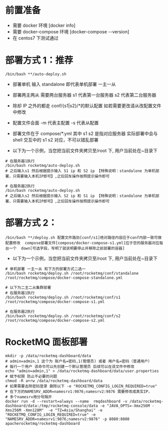 # 前置准备

- 需要 docker 环境 [docker info]
- 需要 docker-compose 环境 [docker-compose --version]
- 在 centos7 下测试通过

# 部署方式 1：推荐

```shell
/bin/bash **/auto-deploy.sh
```

- 部署单机 输入 standalone 即代表单机部署 一主一从
- 部署两主两从 需要两台服务器 s1 代表第一台服务器 s2 代表第二台服务器
- 除却 IP 之外的都走 conf/{s1|s2}/\*的默认配置 如若需要更改请从改配置文件中修改
- 配置文件会面 -m 代表主配置 -s 代表从配置
- 部署文件在于 compose/\*.yml 其中 s1 s2 是指对应服务器 实际部署中会与 shell 交互中的 s1 s2 对应，不可以错乱部署

- 以下为一个示例，当您把当前文件夹拷贝至/root 下, 用户当前处在~目录下

```shell
# 在服务器1执行
/bin/bash rocketmq/auto-deploy.sh
# 之后输入s1 然后根据提示输入 S1 ip 和 S2 ip 【特殊说明：standalone 为单机部署，只需要输入本机IP即可】,之后回车操作按照提示操作即可

# 在服务器2执行
/bin/bash rocketmq/auto-deploy.sh
# 之后输入s2 然后根据提示输入 S2 ip 和 S1 ip 【特殊说明：standalone 为单机部署，只需要输入本机IP即可】,之后回车操作按照提示操作即可
```

# 部署方式 2：

```shell
/bin/bash **/deploy.sh 配置文件路劲[conf/s1]绝对路径内容应于conf内部一致可做配置修改  compose部署文件[compose/docker-compose-s1.yml]应于您的服务器对应每台一个  down[可选字段，写明了就说明要停止并移除之前部署的容器]
```

- 以下为一个示例，当您把当前文件夹拷贝至/root 下, 用户当前处在~目录下

```shell
# 单机部署 一主一从 和下方的部署方式二选一
/bin/bash rocketmq/deploy.sh /root/rocketmq/conf/standalone /root/rocketmq/compose/docker-compose-standalone.yml

# 以下为二主二从集群部署
# 在服务器1执行
/bin/bash rocketmq/deploy.sh /root/rocketmq/conf/s1 /root/rocketmq/compose/docker-compose-s1.yml

# 在服务器2执行
/bin/bash rocketmq/deploy.sh /root/rocketmq/conf/s2 /root/rocketmq/compose/docker-compose-s2.yml
```

# RocketMQ 面板部署

```shell
mkdir -p /data/rocketmq-dashboard/data
# admin=admin,1 这个为 账户名=密码,1(管理员) 或者 用户名=密码（普通用户）
# 每行一个用户 该命令可以先创建一个默认管理员 后续可以在该文件中修改
echo "admin=admin,1" > /data/rocketmq-dashboard/data/user.properties
# 赋予权限 防止不必要的问题
chmod -R a+rw /data/rocketmq-dashboard/data
# 如果需要去除密码登录 删除以下 -e "ROCKETMQ_CONFIG_LOGIN_REQUIRED=true"
# 在下方的NAMESRV_ADDR=namesrv1:9876;namesrv2:9876 需要修改成真实IP，
# 多个namesrv用分号隔开
docker run -d --restart=always --name  rmqdashboard -v /data/rocketmq-dashboard/data:/tmp/rocketmq-console/data -e "JAVA_OPTS=-Xmx256M -Xms256M -Xmn128M"  -e "TZ=Asia/Shanghai" -e "ROCKETMQ_CONFIG_LOGIN_REQUIRED=true" -e "NAMESRV_ADDR=namesrv1:9876;namesrv2:9876" -p 8080:8080 apacherocketmq/rocketmq-dashboard
```
